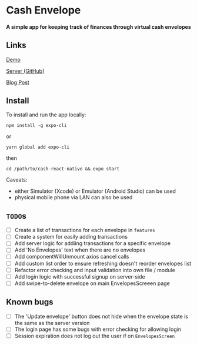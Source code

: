 # Cash Envelope

#### A simple app for keeping track of finances through virtual cash envelopes

## Links

[Demo](https://expo.io/@samscha/cash-envelope-native)

[Server (GitHub)](https://github.com/samscha/cash-envelope)

[Blog Post](https://medium.com/@samscha/creating-a-postgres-java-spring-react-native-virtual-cash-envelope-app-in-depth-tutorial-9dc62af8fd3f)

## Install

To install and run the app locally:

```console
npm install -g expo-cli
```

or

```console
yarn global add expo-cli
```

then

```console
cd /path/to/cash-react-native && expo start
```

Caveats:

- either Simulator (Xcode) or Emulator (Android Studio) can be used
- physical mobile phone via LAN can also be used

## `TODO`s

- [ ] Create a list of transactions for each envelope in `features`
- [ ] Create a system for easily adding transactions
- [ ] Add server logic for addiing transactions for a specific envelope
- [ ] Add 'No Envelopes' text when there are no envelopes
- [ ] Add componentWillUnmount axios cancel calls
- [ ] Add custom list order to ensure refreshing doesn't reorder envelopes list
- [ ] Refactor error checking and input validation into own file / module
- [ ] Add login logic with successful signup on server-side
- [ ] Add swipe-to-delete envelope on main EnvelopesScreeen page

## Known bugs

- [ ] The 'Update envelope' button does not hide when the envelope state
      is the same as the server version
- [ ] The login page has some bugs with error checking for allowing login
- [ ] Session expiration does not log out the user if on `EnvelopesScreen`
